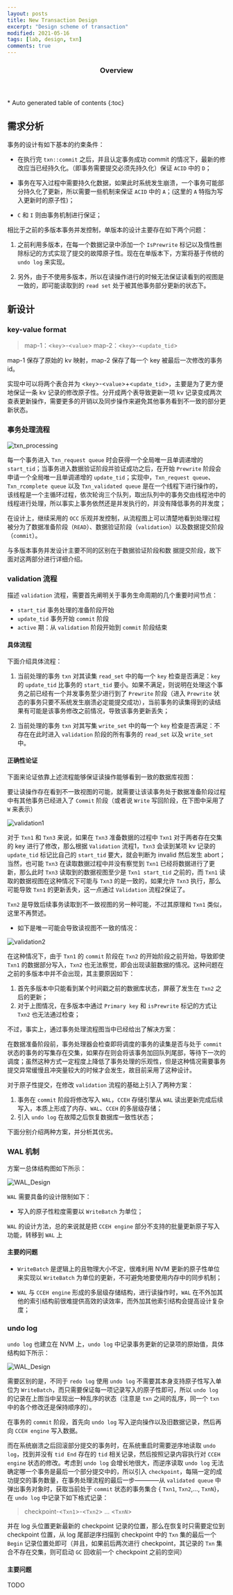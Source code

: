 ```yaml
---
layout: posts
title: New Transaction Design
excerpt: "Design scheme of transaction"
modified: 2021-05-16
tags: [lab, design, txn]
comments: true
---
```


<section id="table-of-contents" class="toc">
  <header>
    <h3>Overview</h3>
  </header>
<div id="drawer" markdown="1">
*  Auto generated table of contents
{:toc}
</div>
</section><!-- /#table-of-contents -->

## 需求分析

事务的设计有如下基本的约束条件：

- 在执行完 `txn::commit` 之后，并且认定事务成功 commit 的情况下，最新的修改应当已经持久化。（即事务需要提交必须先持久化）保证 `ACID` 中的 `D`；

- 事务在写入过程中需要持久化数据，如果此时系统发生崩溃，一个事务可能部分持久化了更新，所以需要一些机制来保证 `ACID` 中的 `A`；(这里的 `A` 特指为写入更新时的原子性)；

- `C` 和 `I` 则由事务机制进行保证；

相比于之前的多版本事务并发控制，单版本的设计主要存在如下两个问题：

1. 之前利用多版本，在每一个数据记录中添加一个 `IsPrewrite` 标记以及惰性删除标记的方式实现了提交的故障原子性。现在在单版本下，方案将基于传统的 `undo log` 来实现。

2. 另外，由于不使用多版本，所以在读操作进行的时候无法保证读看到的视图是一致的，即可能读取到的 `read set` 处于被其他事务部分更新的状态下。

## 新设计

### key-value format

> map-1：<`key`>-<`value`> 
> map-2：<`key`>-<`update_tid`>

map-1 保存了原始的 kv 映射，map-2 保存了每一个 key 被最后一次修改的事务 id。

实现中可以将两个表合并为 <`key`>-<`value`>+<`update_tid`>，主要是为了更方便地保证一条 kv 记录的修改原子性。分开成两个表导致更新一项 kv 记录变成两次查表更新操作，需要更多的开销以及同步操作来避免其他事务看到不一致的部分更新状态。

### 事务处理流程

![txn_processing](../image/posts/2021-5-16-new_metatxn/2021-5-16-txn_processer.png)

每一个事务进入 `Txn_request queue` 时会获得一个全局唯一且单调递增的 `start_tid`；当事务进入数据验证阶段并验证成功之后，在开始 `Prewrite` 阶段会申请一个全局唯一且单调递增的 `update_tid`；实现中，`Txn_request queue`、`Txn_rcomplete queue` 以及 `Txn_validated queue` 是在一个线程下进行操作的，该线程是一个主循环过程，依次轮询三个队列，取出队列中的事务交由线程池中的线程进行处理，所以事实上事务依然还是并发执行的，并没有降低事务的并发度；

在设计上，继续采用的 `OCC` 乐观并发控制，从流程图上可以清楚地看到处理过程被分为了数据准备阶段（`READ`）、数据验证阶段（`validation`）以及数据提交阶段（`commit`）。

与多版本事务并发设计主要不同的区别在于数据验证阶段和数 据提交阶段，故下面对这两部分进行详细介绍。

### validation 流程

描述 `validation` 流程，需要首先阐明关于事务生命周期的几个重要时间节点：

- `start_tid` 事务处理的准备阶段开始
- `update_tid` 事务开始 `commit` 阶段
- `active` 期：从 `validation` 阶段开始到 `commit` 阶段结束

#### 具体流程

下面介绍具体流程：

1. 当前处理的事务 `txn` 对其读集 `read_set` 中的每一个 `key` 检查是否满足：`key` 的 `update_tid` 比事务的 `start_tid` 要小。如果不满足，则说明在处理这个事务之前已经有一个并发事务至少进行到了 `Prewrite` 阶段（进入 `Prewrite` 状态的事务只要不系统发生崩溃必定能提交成功），当前事务的读集得到的读结果有可能是该事务修改之前情况，导致该事务更新丢失；

2. 当前处理的事务 `txn` 对其写集 `write_set` 中的每一个 `key` 检查是否满足：不存在在此时进入 `validation` 阶段的所有事务的 `read_set` 以及 `write_set` 中。

#### 正确性论证

下面来论证依靠上述流程能够保证读操作能够看到一致的数据库视图：

要让读操作存在看到不一致视图的可能，就需要让该读事务处于数据准备阶段过程中有其他事务已经进入了 `Commit` 阶段（或者说 `Write` 写回阶段，在下图中采用了 `W` 来表示）

![validation1](../image/posts/2021-5-16-new_metatxn/2021-5-16-validation1.png)

对于 `Txn1` 和 `Txn3` 来说，如果在 `Txn3` 准备数据的过程中 `Txn1` 对于两者存在交集的 key 进行了修改，那么根据 `Validation` 流程1，`Txn3` 会读到某项 kv 记录的 `update_tid` 标记比自己的 `start_tid` 要大，就会判断为 invalid 然后发生 abort；当然，也可能 `Txn3` 在读取数据过程中并没有察觉到 `Txn1` 已经将数据进行了更新，那么此时 `Txn3` 读取到的数据视图至少是 `Txn1 start_tid` 之前的，而 `Txn1` 读取的数据视图在这种情况下可能与 `Txn3` 的是一致的，如果允许 `Txn3` 执行，那么可能导致 `Txn1` 的更新丢失，这一点通过 `Validation` 流程2保证了。

`Txn2` 是导致后续事务读取到不一致视图的另一种可能，不过其原理和 `Txn1` 类似，这里不再赘述。

- 如下是唯一可能会导致读视图不一致的情况：

![validation2](../image/posts/2021-5-16-new_metatxn/2021-5-16-validation2.png)

在这种情况下，由于 `Txn1` 的 `commit` 阶段在 `Txn2` 的开始阶段之前开始，导致即使 `Txn1` 的数据部分写入，`Txn2` 也无法察觉，即会出现读脏数据的情况。这种问题在之前的多版本中并不会出现，其主要原因如下：

1. 首先多版本中只能看到某个时间戳之前的数据库状态，屏蔽了发生在 `Txn2` 之后的更新；
2. 对于上图情况，在多版本中通过 `Primary key` 和 `isPrewrite` 标记的方式让 `Txn2` 也无法通过检查；

不过，事实上，通过事务处理流程图当中已经给出了解决方案：

在数据准备阶段前，事务处理器会检查即将调度的事务的读集是否与处于 `commit` 状态的事务的写集存在交集，如果存在则会将该事务加回队列尾部，等待下一次的调度；虽然这种方式一定程度上降低了事务处理的乐观性，但是这种情况需要事务提交异常缓慢且冲突量较大的时候才会发生，故目前采用了这种设计。

对于原子性提交，在修改 `validation` 流程的基础上引入了两种方案：

1. 事务在 `commit` 阶段将修改写入 `WAL`，`CCEH` 存储引擎从 `WAL` 读出更新完成后续写入，本质上形成了内存、`WAL`、`CCEH` 的多层级存储；
2. 引入 `undo log` 在故障之后恢复数据库一致性状态；

下面分别介绍两种方案，并分析其优劣。

### WAL 机制

方案一总体结构图如下所示：

![WAL_Design](../image/posts/2021-5-16-new_metatxn/2021-5-16-WAL_design.png)

`WAL` 需要具备的设计限制如下：

- 写入的原子性粒度需要以 `WriteBatch` 为单位；

`WAL` 的设计方法，总的来说就是把 `CCEH engine` 部分不支持的批量更新原子写入功能，转移到 `WAL` 上

#### 主要的问题

- `WriteBatch` 是逻辑上的且物理大小不定，很难利用 NVM 更新的原子性单位来实现以 `WriteBatch` 为单位的更新，不可避免地要使用内存中的同步机制；

- `WAL` 与 `CCEH engine` 形成的多层级存储结构，进行读操作时，`WAL` 在不外加其他的索引结构前很难提供高效的读效率，而外加其他索引结构会提高设计复杂度；

### undo log

`undo log` 也建立在 NVM 上，`undo log` 中记录事务更新的记录项的原始值，具体结构如下所示：

![WAL_Design](../image/posts/2021-5-16-new_metatxn/2021-5-16-Undolog.png)

需要区别的是，不同于 `redo log` 使用 `undo log` 不需要其本身支持原子性写入单位为 `WriteBatch`，而只需要保证每一项记录写入的原子性即可，所以 `undo log` 的记录在上图当中呈现出一种乱序的状态（注意是 `txn` 之间的乱序，同一个 `txn` 中的各个修改还是保持顺序的）。

在事务的 `commit` 阶段，首先向 `undo log` 写入逆向操作以及旧数据记录，然后再向 `CCEH engine` 写入数据。

而在系统崩溃之后回滚部分提交的事务时，在系统重启时需要逆序地读取 `undo log`，找到并没有 `tid End` 存在的 `tid` 相关记录，然后按照记录内容执行对 `CCEH engine` 状态的修改。考虑到 `undo log` 会增长地很大，而逆序读取 `undo log` 无法确定哪一个事务是最后一个部分提交中的，所以引入 `checkpoint`，每隔一定的成功提交的事务数量，在事务处理流程的最后一步————从 `validated queue` 中弹出事务对象时，获取当前处于 `commit` 状态的事务集合 { `Txn1`, `Txn2`,..., `TxnN`}，在 `undo log` 中记录下如下格式记录：

> checkpoint-<`Txn1`>-<`Txn2`> ... <`TxnN`>

并在 log 头位置更新最新的 checkpoint 记录的位置，那么在恢复时只需要定位到 checkpoint 位置，从 log 尾部逆序扫描到 checkpoint 中的 `Txn` 集的最后一个 `Begin` 记录位置处即可（并且，如果前后两次进行 checkpoint，其记录的 `Txn` 集合不存在交集，则可启动 `GC` 回收前一个 checkpoint 之前的空间）

#### 主要问题

TODO